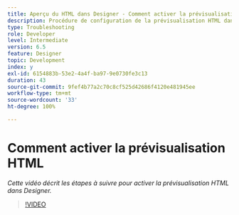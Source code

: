 ```yaml
---
title: Aperçu du HTML dans Designer - Comment activer la prévisualisation HTML
description: Procédure de configuration de la prévisualisation HTML dans Designer
type: Troubleshooting
role: Developer
level: Intermediate
version: 6.5
feature: Designer
topic: Development
index: y
exl-id: 6154883b-53e2-4a4f-ba97-9e0730fe3c13
duration: 43
source-git-commit: 9fef4b77a2c70c8cf525d42686f4120e481945ee
workflow-type: tm+mt
source-wordcount: '33'
ht-degree: 100%

---
```



# Comment activer la prévisualisation HTML

*Cette vidéo décrit les étapes à suivre pour activer la prévisualisation HTML dans Designer.*

>[!VIDEO](https://video.tv.adobe.com/v/335498?quality=12&learn=on)

